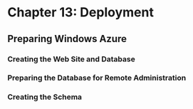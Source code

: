 # Chapter 13: Deployment

## Preparing Windows Azure
### Creating the Web Site and Database
### Preparing the Database for Remote Administration
### Creating the Schema
